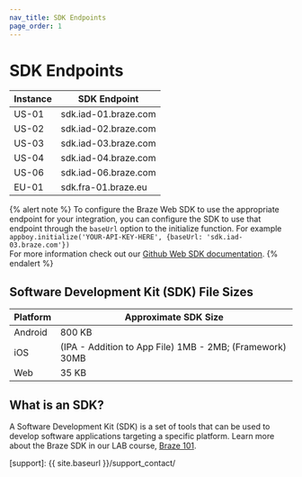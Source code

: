 ```yaml
---
nav_title: SDK Endpoints
page_order: 1
---
```


# SDK Endpoints

|Instance | SDK Endpoint
|---|---|
|US-01 | sdk.iad-01.braze.com |
|US-02 | sdk.iad-02.braze.com |
|US-03 | sdk.iad-03.braze.com |
|US-04 | sdk.iad-04.braze.com |
|US-06 | sdk.iad-06.braze.com |
|EU-01 | sdk.fra-01.braze.eu |

{% alert note %}
To configure the Braze Web SDK to use the appropriate endpoint for your integration, you can configure the SDK to use that endpoint through the `baseUrl` option to the initialize function. For example `appboy.initialize('YOUR-API-KEY-HERE', {baseUrl: 'sdk.iad-03.braze.com'})`
<br>For more information check out our <a href="https://github.com/Appboy/appboy-web-sdk#getting-started">Github Web SDK documentation</a>.
{% endalert %}


## Software Development Kit (SDK) File Sizes

| Platform | Approximate SDK Size |
|---|---|
| Android | 800 KB |
| iOS | (IPA - Addition to App File) 1MB - 2MB; (Framework) 30MB |
| Web | 35 KB |

## What is an SDK?

A Software Development Kit (SDK) is a set of tools that can be used to develop software applications targeting a specific platform. Learn more about the Braze SDK in our LAB course, [Braze 101][85].

[85]: https://lab.braze.com/braze-101
[support]: {{ site.baseurl }}/support_contact/
